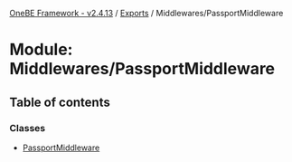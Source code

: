 [OneBE Framework - v2.4.13](../README.md) / [Exports](../modules.md) / Middlewares/PassportMiddleware

# Module: Middlewares/PassportMiddleware

## Table of contents

### Classes

- [PassportMiddleware](../classes/Middlewares_PassportMiddleware.PassportMiddleware.md)

